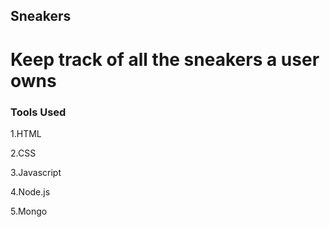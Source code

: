 ## Sneakers

# Keep track of all the sneakers a user owns 

### Tools Used

1.HTML

2.CSS

3.Javascript

4.Node.js

5.Mongo




